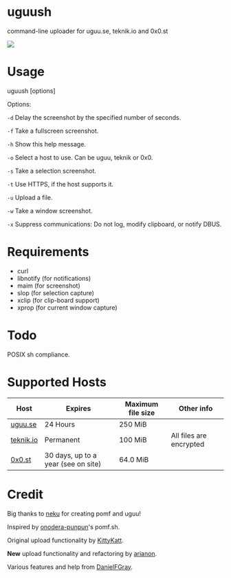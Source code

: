 uguush
========

command-line uploader for uguu.se, teknik.io and 0x0.st

![](https://u.teknik.io/WldwN2.png)

Usage
=====

uguush [options]

Options:

`-d` Delay the screenshot by the specified number of seconds.

`-f` Take a fullscreen screenshot.

`-h` Show this help message.

`-o` Select a host to use. Can be uguu, teknik or 0x0.

`-s` Take a selection screenshot.

`-t` Use HTTPS, if the host supports it.

`-u` <file> Upload a file.

`-w` Take a window screenshot.

`-x` Suppress communications: Do not log, modify clipboard, or notify DBUS.

Requirements
============

- curl
- libnotify (for notifications)
- maim (for screenshot)
- slop (for selection capture)
- xclip (for clip-board support)
- xprop (for current window capture)

Todo
====

POSIX sh compliance.

Supported Hosts
===============
| Host  | Expires | Maximum file size | Other info |
| ------------- | ------------- | ------------- | ------------- |
| [uguu.se](http://uguu.se) | 24 Hours  | 250 MiB |
| [teknik.io](http://teknik.io)  | Permanent  | 100 MiB | All files are encrypted |
| [0x0.st](http://0x0.st)  | 30 days, up to a year (see on site) | 64.0 MiB | |


Credit
======

Big thanks to [neku](https://github.com/nokonoko) for creating pomf and uguu!

Inspired by [onodera-punpun](https://github.com/onodera-punpun)'s pomf.sh.

Original upload functionality by [KittyKatt](https://github.com/KittyKatt).

**New** upload functionality and refactoring by [arianon](https://github.com/arianon).

Various features and help from [DanielFGray](https://github.com/DanielFGray).
